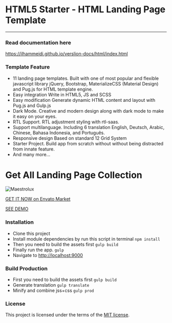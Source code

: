 # HTML5 Starter - HTML Landing Page Template
----------

### Read documentation here
https://ilhammeidi.github.io/verslion-docs/html/index.html

### Template Feature
- 11 landing page templates. Built with one of most popular and flexible javascript library jQuery, Bootstrap, MaterializeCSS (Material Design) and Pug.js for HTML template engine.
- Easy integration Write in HTML5, JS and SCSS
- Easy modification Generate dynamic HTML content and layout with Pug.js and Gulp.js
- Dark Mode. Creative and modern design along with dark mode to make it easy on your eyes.
- RTL Support. RTL adjustment styling with rtl-saas.
- Support multilanguage. Including 6 translation English, Deutsch, Arabic, Chinese, Bahasa Indonesia, and Português.
- Responsive design Based on standard 12 Grid System
- Starter Project. Build app from scratch without without being distracted from innate feature.
- And many more…

# Get All Landing Page Collection
![Maestrolux](https://firebasestorage.googleapis.com/v0/b/enlite-3a841.appspot.com/o/Responsive.jpg?alt=media&token=53846016-4c91-43e1-a2f6-8340c5b33119)

[GET IT NOW on Envato Market](https://bit.ly/3xeTsEN)

[SEE DEMO](https://bit.ly/3vmqcxs)

### Installation

 - Clone this project
 - Install module dependencies by run this script in terminal
    `npm install`
 - Then you need to build the assets first
    `gulp build`
 - Finally run the app.
	  `gulp`
 - Navigate to  [http://localhost:9000](http://localhost:9000)

### Build Production

 - First you need to build the assets first
    `gulp build`
 - Generate translation
    `gulp translate`
 - Minify and combine jss+css
    `gulp prod`

### License
This project is licensed under the terms of the [MIT license](https://github.com/ilhammeidi/boss-lite/blob/master/LICENSE.txt).
